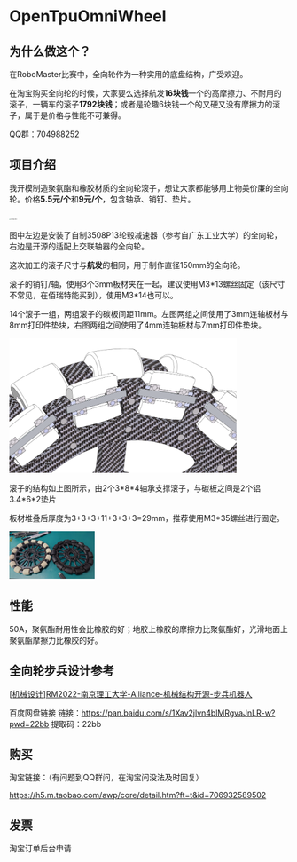 # OpenTpuOmniWheel

## 为什么做这个？

在RoboMaster比赛中，全向轮作为一种实用的底盘结构，广受欢迎。

在淘宝购买全向轮的时候，大家要么选择航发**16块钱**一个的高摩擦力、不耐用的滚子，一辆车的滚子**1792块钱**；或者是轮趣6块钱一个的又硬又没有摩擦力的滚子，属于是价格与性能不可兼得。

QQ群：704988252

## 项目介绍

我开模制造聚氨酯和橡胶材质的全向轮滚子，想让大家都能够用上物美价廉的全向轮。价格**5.5元/个**和**9元/个**，包含轴承、销钉、垫片。

<img src="OTOW-Pic1.jpg" alt="OTOW-Pic1" style="zoom: 15%;" />

图中左边是安装了自制3508P13轮毂减速器（参考自广东工业大学）的全向轮，右边是开源的适配上交联轴器的全向轮。

这次加工的滚子尺寸与**航发**的相同，用于制作直径150mm的全向轮。

滚子的销钉/轴，使用3个3mm板材夹在一起，建议使用M3\*13螺丝固定（该尺寸不常见，在佰瑞特能买到），使用M3\*14也可以。

14个滚子一组，两组滚子的碳板间距11mm。左图两组之间使用了3mm连轴板材与8mm打印件垫块，右图两组之间使用了4mm连轴板材与7mm打印件垫块。

<img src="OTOW-Pic2.png" alt="OTOW-Pic2" style="zoom: 40%;" />

滚子的结构如上图所示，由2个3\*8\*4轴承支撑滚子，与碳板之间是2个铝3.4\*6\*2垫片

板材堆叠后厚度为3+3+3+11+3+3+3=29mm，推荐使用M3*35螺丝进行固定。

<img src="OTOW-Pic3.JPG" alt="OTOW-Pic3" style="zoom: 15%;" />

## 性能

50A，聚氨酯耐用性会比橡胶的好；地胶上橡胶的摩擦力比聚氨酯好，光滑地面上聚氨酯摩擦力比橡胶的好。

## 全向轮步兵设计参考

[[机械设计]RM2022-南京理工大学-Alliance-机械结构开源-步兵机器人](https://bbs.robomaster.com/article/9132?source=4) 

百度网盘链接
链接：https://pan.baidu.com/s/1Xav2jlvn4blMRgvaJnLR-w?pwd=22bb
提取码：22bb

## 购买

淘宝链接：（有问题到QQ群问，在淘宝问没法及时回复）

https://h5.m.taobao.com/awp/core/detail.htm?ft=t&id=706932589502

## 发票

淘宝订单后台申请
